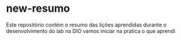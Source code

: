 # new-resumo
Este repositório contém o resumo das lições aprendidas durante o desenvolvimento do lab na DIO
vamos iniciar na pratica o que aprendi 
